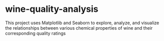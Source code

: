 # wine-quality-analysis
This project uses Matplotlib and Seaborn to explore, analyze, and visualize the relationships between various chemical properties of wine and their corresponding quality ratings
